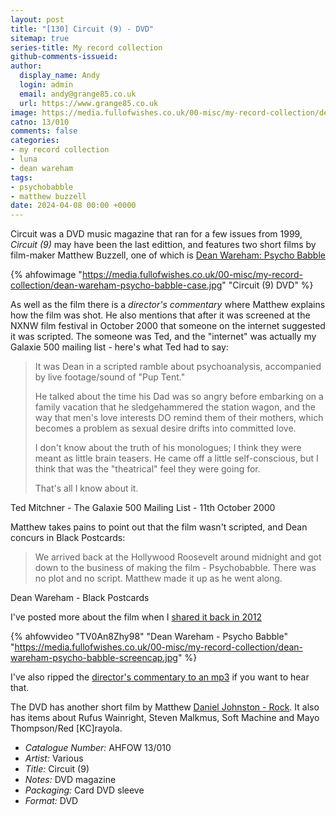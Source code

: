 ```yaml
---
layout: post
title: "[130] Circuit (9) - DVD"
sitemap: true
series-title: My record collection
github-comments-issueid:
author:
  display_name: Andy
  login: admin
  email: andy@grange85.co.uk
  url: https://www.grange85.co.uk
image: https://media.fullofwishes.co.uk/00-misc/my-record-collection/dean-wareham-psycho-babble-case.jpg
catno: 13/010
comments: false
categories:
- my record collection
- luna
- dean wareham
tags:
- psychobabble
- matthew buzzell
date: 2024-04-08 00:00 +0000
---
```

Circuit was a DVD music magazine that ran for a few issues from 1999, _Circuit (9)_ may have been the last edittion, and features two short films by film-maker Matthew Buzzell, one of which is [Dean Wareham: Psycho Babble](/2012/05/07/video-dean-wareham-in-psycho-babble/)

{% ahfowimage "https://media.fullofwishes.co.uk/00-misc/my-record-collection/dean-wareham-psycho-babble-case.jpg" "Circuit (9) DVD" %}

As well as the film there is a _director's commentary_ where Matthew explains how the film was shot. He also mentions that after it was screened at the NXNW film festival in October 2000 that someone on the internet suggested it was scripted. The someone was Ted, and the "internet" was actually my Galaxie 500 mailing list - here's what Ted had to say:

<blockquote>
<p>It was Dean in a scripted ramble about psychoanalysis, accompanied by live
footage/sound of "Pup Tent."</p>

<p>He talked about the time his Dad was so angry before embarking on a family
vacation that he sledgehammered the station wagon, and the way that men's
love interests DO remind them of their mothers, which becomes a problem as
sexual desire drifts into committed love.</p>

<p>I don't know about the truth of his monologues; I think they were meant as
little brain teasers. He came off a little self-conscious, but I think that
was the "theatrical" feel they were going for.</p>

<p>That's all I know about it.</p>
</blockquote>
<p class="caption">Ted Mitchner - The Galaxie 500 Mailing List - 11th October 2000</p>

Matthew takes pains to point out that the film wasn't scripted, and Dean concurs in Black Postcards:

<blockquote>
We arrived back at the Hollywood Roosevelt around midnight and got down to the business of making the film - Psychobabble. There was no plot and no script. Matthew made it up as he went along.
</blockquote>
<p class="caption">Dean Wareham - Black Postcards</p>

I've posted more about the film when I [shared it back in 2012](/2012/05/07/video-dean-wareham-in-psycho-babble/)

{% ahfowvideo "TV0An8Zhy98" "Dean Wareham - Psycho Babble" "https://media.fullofwishes.co.uk/00-misc/my-record-collection/dean-wareham-psycho-babble-screencap.jpg" %}

I've also ripped the [director's commentary to an mp3](https://media.fullofwishes.co.uk/00-misc/audio/psycho-babble-directors-commentary.mp3) if you want to hear that.

The DVD has another short film by Matthew [Daniel Johnston - Rock](https://www.youtube.com/watch?v=0s2Pc0P5wWo). It also has items about Rufus Wainright, Steven Malkmus, Soft Machine and Mayo Thompson/Red [KC]rayola.

 - *Catalogue Number:* AHFOW 13/010
 - *Artist:* Various
 - *Title:* Circuit (9)
 - *Notes:* DVD magazine
 - *Packaging:* Card DVD sleeve
 - *Format:* DVD
